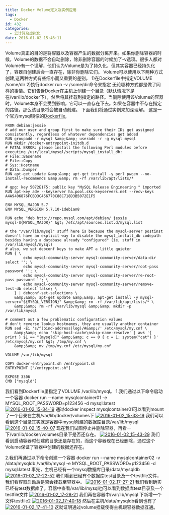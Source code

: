 ```yaml
---
title: Docker Volume定义及实例应用
tags:
  - Docker
id: 432
categories:
  - 云计算及虚拟化
date: 2016-01-02 15:46:11
---
```


Volume真正的目的是将容器以及容器产生的数据分离开来。如果你删除容器的时候，Volume的数据不会自动删除，除非删除容器的时候加了-v选项。很多人都对Volume有一个误解，他们认为Volume是为了持久化，但其实容器已经持久化了，容器自创建后会一直存在，除非你删除它们。
Volume可以使用以下两种方式创建,这两种方式有些细小而又重要的差别。
1)在Dockerfile中指定VOLUME /some/dir
2)执行docker run -v /some/dir命令来指定
无论哪种方式都是做了同样的事情。它们告诉Docker在主机上创建一个目录（默认情况下是在/var/lib/docker下），然后将其挂载到指定的路径。当删除使用该Volume的容器时，Volume本身不会受到影响，它可以一直存在下去。如果在容器中不存在指定的路径，那么该目录将会被自动创建。
下面我们将通过实例来加深理解。
这是一个官方mysql镜像的[Dockerfile](https://github.com/docker-library/mysql/blob/master/5.7/Dockerfile),

    FROM debian:jessie
    # add our user and group first to make sure their IDs get assigned consistently, regardless of whatever dependencies get added
    RUN groupadd -r mysql &amp;&amp; useradd -r -g mysql mysql
    RUN mkdir /docker-entrypoint-initdb.d
    # FATAL ERROR: please install the following Perl modules before executing /usr/local/mysql/scripts/mysql_install_db:
    # File::Basename
    # File::Copy
    # Sys::Hostname
    # Data::Dumper
    RUN apt-get update &amp;&amp; apt-get install -y perl pwgen --no-install-recommends &amp;&amp; rm -rf /var/lib/apt/lists/*

    # gpg: key 5072E1F5: public key "MySQL Release Engineering " imported
    RUN apt-key adv --keyserver ha.pool.sks-keyservers.net --recv-keys A4A9406876FCBD3C456770C88C718D3B5072E1F5

    ENV MYSQL_MAJOR 5.7
    ENV MYSQL_VERSION 5.7.10-1debian8

    RUN echo "deb http://repo.mysql.com/apt/debian/ jessie mysql-${MYSQL_MAJOR}" &gt; /etc/apt/sources.list.d/mysql.list

    # the "/var/lib/mysql" stuff here is because the mysql-server postinst doesn't have an explicit way to disable the mysql_install_db codepath besides having a database already "configured" (ie, stuff in /var/lib/mysql/mysql)
    # also, we set debconf keys to make APT a little quieter
    RUN { \
    		echo mysql-community-server mysql-community-server/data-dir select ''; \
    		echo mysql-community-server mysql-community-server/root-pass password ''; \
    		echo mysql-community-server mysql-community-server/re-root-pass password ''; \
    		echo mysql-community-server mysql-community-server/remove-test-db select false; \
    	} | debconf-set-selections \
    	&amp;&amp; apt-get update &amp;&amp; apt-get install -y mysql-server="${MYSQL_VERSION}" &amp;&amp; rm -rf /var/lib/apt/lists/* \
    	&amp;&amp; rm -rf /var/lib/mysql &amp;&amp; mkdir -p /var/lib/mysql

    # comment out a few problematic configuration values
    # don't reverse lookup hostnames, they are usually another container
    RUN sed -Ei 's/^(bind-address|log)/#&amp;/' /etc/mysql/my.cnf \
    	&amp;&amp; echo 'skip-host-cache\nskip-name-resolve' | awk '{ print } $1 == "[mysqld]" &amp;&amp; c == 0 { c = 1; system("cat") }' /etc/mysql/my.cnf &gt; /tmp/my.cnf \
    	&amp;&amp; mv /tmp/my.cnf /etc/mysql/my.cnf

    VOLUME /var/lib/mysql

    COPY docker-entrypoint.sh /entrypoint.sh
    ENTRYPOINT ["/entrypoint.sh"]

    EXPOSE 3306
    CMD ["mysqld"]

我们看到Dockerfile里指定了VOLUME /var/lib/mysql。
1.我们通过以下命令启动一个容器
docker run --name mysqlcontainer01 -e MYSQL_ROOT_PASSWORD=p123456 -d mysql:latest
[![2016-01-02_15-34-19](http://orufryv17.bkt.clouddn.com/wp-content/uploads/2016/01/2016-01-02_15-34-19.jpg)](http://orufryv17.bkt.clouddn.com/wp-content/uploads/2016/01/2016-01-02_15-34-19.jpg)
通过docker inspect mysqlcontainer01可以看到mount了一个目录在主机/var/lib/docker/volumes下
[![2016-01-02_15-33-19](http://orufryv17.bkt.clouddn.com/wp-content/uploads/2016/01/2016-01-02_15-33-19.jpg)](http://orufryv17.bkt.clouddn.com/wp-content/uploads/2016/01/2016-01-02_15-33-19.jpg)
我们可以看到这个目录其实就是容器中mysql创建的数据库目录/var/lib/mysql
[![2016-01-02_15-40-07](http://orufryv17.bkt.clouddn.com/wp-content/uploads/2016/01/2016-01-02_15-40-07.jpg)](http://orufryv17.bkt.clouddn.com/wp-content/uploads/2016/01/2016-01-02_15-40-07.jpg)
现在我们试图停止并删除容器，再看一下/var/lib/docker/volumes目录下是否还存在。
[![2016-01-02_15-43-29](http://orufryv17.bkt.clouddn.com/wp-content/uploads/2016/01/2016-01-02_15-43-29.jpg)](http://orufryv17.bkt.clouddn.com/wp-content/uploads/2016/01/2016-01-02_15-43-29.jpg)
我们看到启动容器时创建的目录还是存在的，而这个容器现在已经删除，通过这个Volume保证了容器中创建的数据还存在。

2.我们再通过以下命令创建一个容器
docker run --name mysqlcontainer02 -v /data/mysqldb:/var/lib/mysql -e MYSQL_ROOT_PASSWORD=p123456 -d mysql:latest
事先，主机已经有一个mysql数据库目录/data/mysqldb
[![2016-01-02_17-22-52](http://orufryv17.bkt.clouddn.com/wp-content/uploads/2016/01/2016-01-02_17-22-52.jpg)](http://orufryv17.bkt.clouddn.com/wp-content/uploads/2016/01/2016-01-02_17-22-52.jpg)
我们看到已经有个数据库test目录及一个testfile文件，我们看容器启动后是否会挂载至容器中。
[![2016-01-02_17-27-21](http://orufryv17.bkt.clouddn.com/wp-content/uploads/2016/01/2016-01-02_17-27-21.jpg)](http://orufryv17.bkt.clouddn.com/wp-content/uploads/2016/01/2016-01-02_17-27-21.jpg)
我们看到确实已经有test数据库了。容器中查看/var/lib/mysql也可以看到数据库test目录及一个testfile文件
[![2016-01-02_17-28-21](http://orufryv17.bkt.clouddn.com/wp-content/uploads/2016/01/2016-01-02_17-28-21.jpg)](http://orufryv17.bkt.clouddn.com/wp-content/uploads/2016/01/2016-01-02_17-28-21.jpg)
我们再在容器中/var/lib/mysql 下新增一个文件testfile2
[![2016-01-02_17-40-18](http://orufryv17.bkt.clouddn.com/wp-content/uploads/2016/01/2016-01-02_17-40-18.jpg)](http://orufryv17.bkt.clouddn.com/wp-content/uploads/2016/01/2016-01-02_17-40-18.jpg)
然后在主机/data/mysqldb看到也有了
[![2016-01-02_17-41-10](http://orufryv17.bkt.clouddn.com/wp-content/uploads/2016/01/2016-01-02_17-41-10.jpg)](http://orufryv17.bkt.clouddn.com/wp-content/uploads/2016/01/2016-01-02_17-41-10.jpg)
这就证明通过volume挂载使得主机跟容器数据互通。